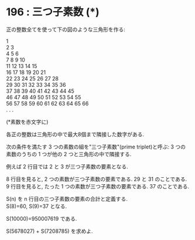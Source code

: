 # 196 : 三つ子素数 \(\*\)

正の整数全てを使って下の図のような三角形を作る:

1  
2 3  
4 5 6  
7 8 9 10  
11 12 13 14 15  
16 17 18 19 20 21  
22 23 24 25 26 27 28  
29 30 31 32 33 34 35 36  
37 38 39 40 41 42 43 44 45  
46 47 48 49 50 51 52 53 54 55  
56 57 58 59 60 61 62 63 64 65 66  
. . .

\(\*素数を赤文字に\)

各正の整数は三角形の中で最大8個まで隣接した数字がある.

次の条件を満たす 3 つの素数の組を"三つ子素数"\(prime triplet\)と呼ぶ: 3 つの素数のうちの 1 つが他の 2 つと三角形の中で隣接する.

例えば 2 行目では 2 と 3 が三つ子素数の要素となる.

8 行目を見ると, 2 つの素数が三つ子素数の要素である. 29 と 31 のことである.  
9 行目を見ると, たった 1 つの素数が三つ子素数の要素である. 37 のことである.

S\(n\) を n 行目の三つ子素数の要素の合計と定義する.  
S\(8\)=60, S\(9\)=37 となる.

S\(10000\)=950007619 である.

S\(5678027\) + S\(7208785\) を求めよ.

